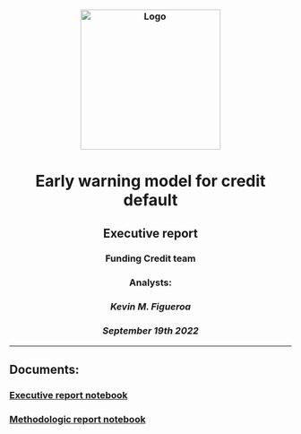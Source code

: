 <h3 align="Center">
    <img alt="Logo" title="#logo" width="250px" src="https://www.nerdwallet.com/cdn-cgi/image/quality=85/cdn/loans/edu/stride.png">
    <br>
</h3>

# <center> **Early warning model for credit default**
## <center> **Executive report**
### <center> **Funding Credit team**
### <center> Analysts:
### <center> *Kevin M. Figueroa*
### <center> *September 19th 2022*
________________________________________________________________________________________________________________________________________________________________________

## Documents:

### [Executive report notebook](https://github.com/kevinmiguel97/Credit-default-model/blob/main/Credit_default_report.ipynb)

### [Methodologic report notebook](https://github.com/kevinmiguel97/Credit-default-model/blob/main/Credit_default_model.ipynb)
